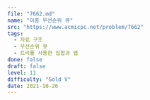 ```yaml
---
file: "7662.md"
name: "이중 우선순위 큐"
src: "https://www.acmicpc.net/problem/7662"
tags: 
  - 자료 구조
  - 우선순위 큐
  - 트리를 사용한 집합과 맵
done: false
draft: false
level: 11
difficulty: "Gold V"
date: 2021-10-26
---
```

